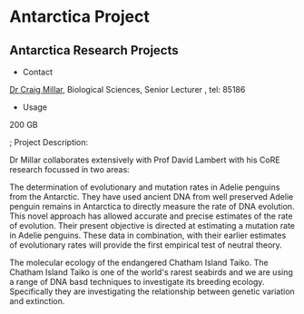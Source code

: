 # Antarctica Project

## Antarctica Research Projects

- Contact

[Dr Craig Millar](mailto:cd.millar@auckland.ac.nz), Biological Sciences, Senior Lecturer , tel: 85186
- Usage

200 GB 

; Project Description:

Dr Millar collaborates extensively with Prof David Lambert with his CoRE research focussed in two areas:

The determination of evolutionary and mutation rates in Adelie penguins from the Antarctic. They have used ancient DNA from well preserved Adelie penguin remains in Antarctica to directly measure the rate of DNA evolution. This novel approach has allowed accurate and precise estimates of the rate of evolution. Their present objective is directed at estimating a mutation rate in Adelie penguins. These data in combination, with their earlier estimates of evolutionary rates will provide the first empirical test of neutral theory.

The molecular ecology of the endangered Chatham Island Taiko. The Chatham Island Taiko is one of the world's rarest seabirds and we are using a range of DNA basd techniques to investigate its breeding ecology. Specifically they are investigating the relationship between genetic variation and extinction.

